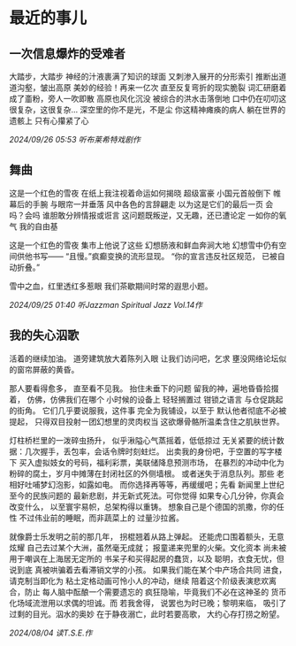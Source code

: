 # 最近的事儿

## 一次信息爆炸的受难者

大踏步，大踏步
神经的汁液裹满了知识的球面
又刺渗入展开的分形索引
推断出道道沟壑，皱出高原
美妙的经验！再来一亿次
直至反复弯折的现实脆裂
词汇研磨着成了齑粉，旁人一吹即散
高原也风化沉没
被综合的洪水击落倒地
口中仍在叨叨这很复杂，这很复杂…
深空里的你不是光，不是尘
你这精神瘫痪的病人
躺在世界的遗骸上
只有心攥紧了心

*2024/09/26 05:53*
*听布莱希特戏剧作*

## 舞曲
这是一个红色的雪夜
在纸上我注视着命运如何揭晓
超级富豪
小国元首般倒下
帷幕后的手腕
与眼帘一并垂落
风中各色的言辞翩走
以为这是它们的最后一页
会吗？会吗
谁胆敢分辨情报或诳言
这问题既叛逆，又无趣，还已遭论定
一如你的氧气
我的自由基

这是一个红色的雪夜
集市上他说了这些
幻想肠液和鲜血奔涧大地
幻想雪中仍有空间供他书写——
“且慢。”疯癫变换的流形显现。
“你的宣言违反社区规范，
已被自动折叠。”

雪中之血，红里透红多惹眼
我们茶歇期间时常的遐思小题。

*2024/09/25 01:40*
*听Jazzman Spiritual Jazz Vol.14作*

## 我的失心泅歌
活着的继续加油。
道旁建筑放大着陈列入眼
让我们访问吧，乞求
壅没网络论坛似的窗帘屏蔽的黄昏。

那人要看得愈多，
直至看不见我。
抬住未垂下的问题
留我的神，遍地昏昏拾掇着，
仿佛，仿佛我们在哪个
小时候的设备上
轻轻搁置过
钳锁之语言
与仓促跳起的街角。
它们几乎要说服我，这件事
完全为我铺设，以至于
默认他者彻底不必被提起，
只得双目投射一团幻想里的灵肉权当
这欲爆骨骼所温柔含住之肌肤世界。

灯柱桥栏里的一泼碎虫扬升，
似乎湫隘心气蒸摇着，低低掠过
无关紧要的统计数据：几次握手，丢包率，会话令牌时刻蛀烂。
出卖我的身份吧，于空置的写字楼下
买入虚拟妓女的号码，福利彩票，美联储降息预测市场，
在暴烈的冲动中化为粉碎的腐土，岁月中摊薄在封闭社区的外侧墙根。
或者迷失于消息队列。那些
老相好吐哺梦幻泡影，如露如电。
而你选择再等等，再缓缓吧；先看
新闻里上世纪至今的民族问题的
最新悲剧，并无新式死法。可你觉得
如果专心几分钟，你真会改变什么，
以至寰宇易帜，总架构得以重铸。
想象自己是个德国的凯撒，你的任性
不过伟业前的睡眠，而非蔬菜上的
过量沙拉酱。

就像爵士乐发明之前的那几年，
拐棍翘着从路上弹起。
还能虎口围着额头，无意炫耀
自己去过某个大洲，虽然毫无成就；
报童递来兜里的火柴。文化资本
尚未被用于嘲讽在上海居无定所的
书呆子和买得起房的蠢货，以及
聪明，衣食无忧，但说到底
真被哄骗着去看滞销文学的小孩。
如果我们能在某个中产场合共同
进食，请克制当即化为
粘土定格动画可怜小人的冲动，继续
陪着这个阶级表演悲欢离合，防止
每人脑中酝酿一个需要遗忘的
疯狂隐喻，毕竟我们不必在这神圣的
货币化场域流泄用以求偶的坦诚。而
若我舍得，
说罢也为时已晚；黎明来临，
吸引了过剩的目光。泅水的奥妙
在于静夜溺亡，此时若要高歌，
大约心存打捞之盼望。

*2024/08/04 读T.S.E.作*

